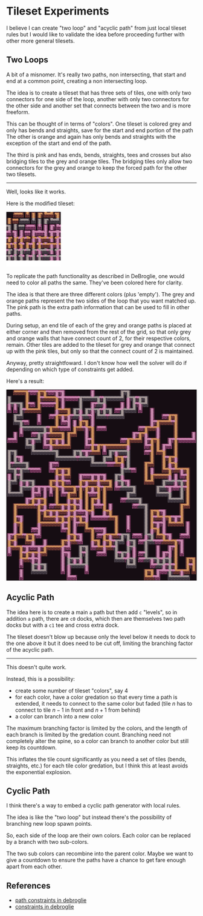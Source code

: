 Tileset Experiments
===

I believe I can create "two loop" and "acyclic path" from just
local tileset rules but I would like to validate the idea
before proceeding further with other more general tilesets.

Two Loops
---

A bit of a misnomer.
It's really two paths, non intersecting, that start and end
at a common point, creating a non intersecting loop.

The idea is to create a tileset that has
three sets of tiles, one with only two connectors for
one side of the loop, another with only two connectors for
the other side and another set that connects between the two
and is more freeform.

This can be thought of in terms of "colors".
One tileset is colored grey and only has bends and straights,
save for the start and end portion of the path
The other is orange and again has only bends and straights with
the exception of the start and end of the path.

The third is pink and has ends, bends, straights, tees and crosses
but also bridging tiles to the grey and orange tiles.
The bridging tiles only allow two connectors for the grey and orange
to keep the forced path for the other two tilesets.

---

Well, looks like it works.

Here is the modified tileset:

![twoloop tileset](vexed_twoloop.png)


To replicate the path functionality as described in DeBroglie, one would need to color all paths the same.
They've been colored here for clarity.

The idea is that there are three different colors (plus 'empty').
The grey and orange paths represent the two sides of the loop that you want matched up.
The pink path is the extra path information that can be used to fill in other paths.

During setup, an end tile of each of the grey and orange paths is placed at either corner and
then removed from the rest of the grid, so that only grey and orange walls that have connect
count of 2, for their respective colors, remain.
Other tiles are added to the tileset for grey and orange that connect up with the pink tiles,
but only so that the connect count of 2 is maintained.

Anyway, pretty straightfoward. I don't know how well the solver will do if depending on which type
of constraints get added.

Here's a result:


![twooloop result example](twoloop_example.png)


Acyclic Path
---

The idea here is to create a main `a` path but then add `c` "levels",
so in addition `a` path, there are `c0` docks, which then are themselves
two path docks but with a `c1` tee and cross extra dock.

The tileset doesn't blow up because only the level below it needs to dock
to the one above it but it does need to be cut off, limiting the branching
factor of the acyclic path.

---

This doesn't quite work.

Instead, this is a possibility:

* create some number of tileset "colors", say 4
* for each color, have a color gredation so that every time a path is
  extended, it needs to connect to the same color but faded
  (tile $n$ has to connect to tile $n-1$ in front and $n+1$ from behind)
* a color can branch into a new color

The maximum branching factor is limited by the colors, and the length of each
branch is limited by the gredation count.
Branching need not completely alter the spine, so a color can branch to another
color but still keep its countdown.

This inflates the tile count significantly as you need a set of tiles
(bends, straights, etc.) for each tile color gredation, but I think this at
least avoids the exponential explosion.

Cyclic Path
---

I think there's a way to embed a cyclic path generator with local rules.

The idea is like the "two loop" but instead there's the possibility of
branching new loop spawn points.

So, each side of the loop are their own colors.
Each color can be replaced by a branch with two sub-colors.

The two sub colors can recombine into the parent color.
Maybe we want to give a countdown to ensure the paths have a chance
to get fare enough apart from each other.




References
---

* [path constraints in debroglie](https://github.com/BorisTheBrave/DeBroglie/blob/master/docs/articles/path_constraints.md)
* [constraints in debroglie](https://github.com/BorisTheBrave/DeBroglie/blob/master/docs/articles/constraints.md)
